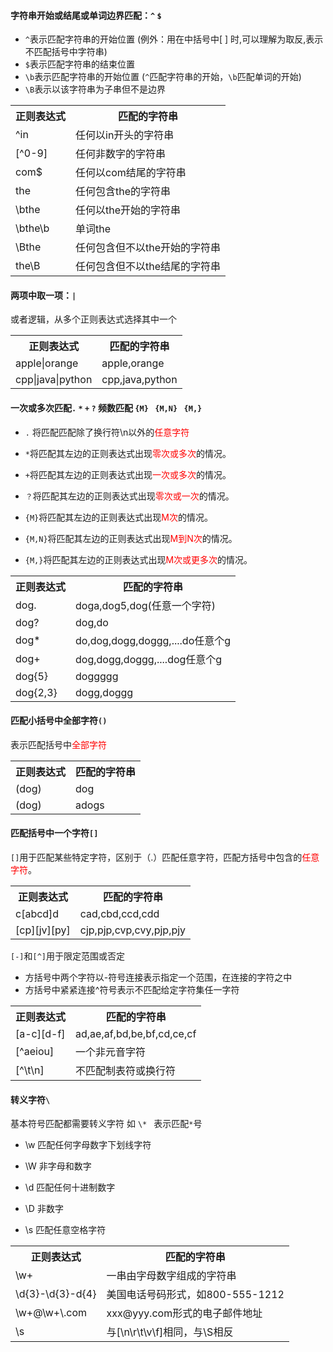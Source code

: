 #### 字符串开始或结尾或单词边界匹配：`^` `$`

- `^`表示匹配字符串的开始位置  (例外：用在中括号中[ ] 时,可以理解为取反,表示不匹配括号中字符串)
- `$`表示匹配字符串的结束位置
- `\b`表示匹配字符串的开始位置 (`^`匹配字符串的开始，`\b`匹配单词的开始)
- `\B`表示以该字符串为子串但不是边界

<table>
    <tr>
        <th>正则表达式</th>
        <th>匹配的字符串</th>
    </tr>
    <tr>
        <td>^in</td>
        <td>任何以in开头的字符串</td>
    </tr>
    <tr>
        <td>[^0-9]</td>
        <td>任何非数字的字符串</td>
    </tr>
    <tr>
        <td>com$</td>
        <td>任何以com结尾的字符串</td>
    </tr>
    <tr>
        <td>the</td>
        <td>任何包含the的字符串</td>
    </tr>
    <tr>
        <td>\bthe</td>
        <td>任何以the开始的字符串</td>
    </tr>
    <tr>
        <td>\bthe\b</td>
        <td> 单词the</td>
    </tr>
    <tr>
        <td>\Bthe</td>
        <td>任何包含但不以the开始的字符串</td>
    </tr>
    <tr>
        <td>the\B</td>
        <td>任何包含但不以the结尾的字符串</td>
    </tr>
</table>

#### 两项中取一项：`|`

或者逻辑，从多个正则表达式选择其中一个

<table>
    <tr>
        <th>正则表达式</th>
        <th>匹配的字符串</th>
    </tr>
    <tr>
        <td>apple|orange</td>
        <td>apple,orange</td>
    </tr>
    <tr>
        <td>cpp|java|python</td>
        <td>cpp,java,python</td>
    </tr>
</table>


#### 一次或多次匹配`.` `*` `+` `?`  频数匹配 `{M}` ` {M,N}` ` {M,}`

- `.` 将匹配匹配除了换行符\n以外的<font style=color:red>任意字符</font>

- `*`将匹配其左边的正则表达式出现<font style=color:red>零次或多次</font>的情况。

- `+`将匹配其左边的正则表达式出现<font style=color:red>一次或多次</font>的情况。

- `？`将匹配其左边的正则表达式出现<font style=color:red>零次或一次</font>的情况。

- `{M}`将匹配其左边的正则表达式出现<font style=color:red>M次</font>的情况。

- `{M,N}`将匹配其左边的正则表达式出现<font style=color:red>M到N次</font>的情况。

- `{M,}`将匹配其左边的正则表达式出现<font style=color:red>M次或更多次</font>的情况。

<table>
    <tr>
        <th>正则表达式</th>
        <th>匹配的字符串</th>
    </tr>
    <tr>
        <td>dog.</td>
        <td>doga,dog5,dog(任意一个字符)</td>
    </tr>
    <tr>
        <td>dog?</td>
        <td>dog,do</td>
    </tr>
    <tr>
        <td>dog*</td>
        <td>do,dog,dogg,doggg,....do任意个g</td>
    </tr>
    <tr>
        <td>dog+</td>
        <td>dog,dogg,doggg,....dog任意个g</td>
    </tr>
    <tr>
        <td>dog{5}</td>
        <td>doggggg</td>
    </tr>
    <tr>
        <td>dog{2,3}</td>
        <td>dogg,doggg</td>
    </tr>
</table>



#### 匹配小括号中全部字符`()`

表示匹配括号中<font style=color:red>全部字符</font>

<table>
    <tr>
        <th>正则表达式</th>
        <th>匹配的字符串</th>
    </tr>
    <tr>
        <td>(dog)</td>
        <td>dog</td>
    </tr>
    <tr>
        <td>(dog)</td>
        <td>adogs</td>
    </tr>
</table>



#### 匹配括号中一个字符`[]`

`[]`用于匹配某些特定字符，区别于（.）匹配任意字符，匹配方括号中包含的<font style=color:red>任意字符</font>。

<table>
    <tr>
        <th>正则表达式</th>
        <th>匹配的字符串</th>
    </tr>
    <tr>
        <td>c[abcd]d</td>
        <td>cad,cbd,ccd,cdd</td>
    </tr>
    <tr>
        <td>[cp][jv][py]</td>
        <td>cjp,pjp,cvp,cvy,pjp,pjy</td>
    </tr>
</table>

`[-]`和`[^]`用于限定范围或否定

- 方括号中两个字符以-符号连接表示指定一个范围，在连接的字符之中
- 方括号中紧紧连接^符号表示不匹配给定字符集任一字符

<table>
    <tr>
        <th>正则表达式</th>
        <th>匹配的字符串</th>
    </tr>
    <tr>
        <td>[a-c][d-f]</td>
        <td>ad,ae,af,bd,be,bf,cd,ce,cf</td>
    </tr>
    <tr>
        <td>[^aeiou]</td>
        <td>一个非元音字符</td>
    </tr>
    <tr>
        <td>[^\t\n]</td>
        <td>不匹配制表符或换行符</td>
    </tr>
</table>

#### 转义字符`\`

基本符号匹配都需要转义字符   如 `\* ` 表示匹配`*`号

- \w  匹配任何字母数字下划线字符
- \W  非字母和数字

- \d   匹配任何十进制数字
- \D  非数字

- \s  匹配任意空格字符

<table>
    <tr>
        <th>正则表达式</th>
        <th>匹配的字符串</th>
    </tr>
    <tr>
        <td>\w+</td>
        <td>一串由字母数字组成的字符串</td>
    </tr>
    <tr>
        <td>\d{3}-\d{3}-d{4}</td>
        <td>美国电话号码形式，如800-555-1212</td>
    </tr>
    <tr>
        <td>\w+@\w+\.com</td>
        <td>xxx@yyy.com形式的电子邮件地址</td>
    </tr>
    <tr>
        <td>\s</td>
        <td>与[\n\r\t\v\f]相同，与\S相反</td>
    </tr>
</table>
